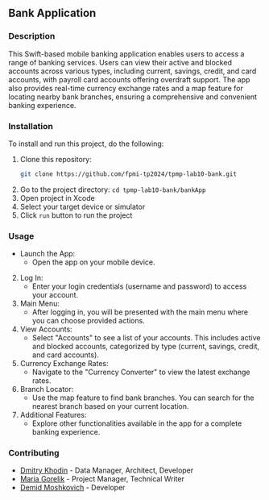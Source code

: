 ## Bank Application
### Description
This Swift-based mobile banking application enables users to access a range of banking services. Users can view their active and blocked accounts across various types, including current, savings, credit, and card accounts, with payroll card accounts offering overdraft support. The app also provides real-time currency exchange rates and a map feature for locating nearby bank branches, ensuring a comprehensive and convenient banking experience.
### Installation
To install and run this project, do the following:
1. Clone this repository:
    ```bash
    git clone https://github.com/fpmi-tp2024/tpmp-lab10-bank.git
2. Go to the project directory:
   `cd tpmp-lab10-bank/bankApp`
3. Open project in Xcode
4. Select your target device or simulator
5. Click `run` button to run the project
### Usage
- Launch the App:
   - Open the app on your mobile device.
2. Log In:
   - Enter your login credentials (username and password) to access your account.
3. Main Menu:
   - After logging in, you will be presented with the main menu where you can choose provided actions.
4. View Accounts:
   - Select "Accounts" to see a list of your accounts. This includes active and blocked accounts, categorized by type (current, savings, credit, and card accounts).
5. Currency Exchange Rates:
   - Navigate to the "Currency Converter" to view the latest exchange rates.
6. Branch Locator:
   - Use the map feature to find bank branches. You can search for the nearest branch based on your current location.
7. Additional Features:
   - Explore other functionalities available in the app for a complete banking experience.
### Contributing
- [Dmitry Khodin](https://github.com/rollcookie) - Data Manager, Architect, Developer
- [Maria Gorelik](https://github.com/MariaGorelik) -  Project Manager, Technical Writer
- [Demid Moshkovich](https://github.com/IronGunYT) - Developer
